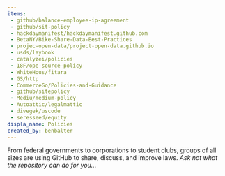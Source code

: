 ```yaml
---
items:
 - github/balance-employee-ip-agreement
 - github/sit-policy
 - hackdaymanifest/hackdaymanifest.github.com
 - BetaNY/Bike-Share-Data-Best-Practices
 - projec-open-data/project-open-data.github.io
 - usds/laybook
 - catalyzei/policies
 - 18F/ope-source-policy
 - WhiteHous/fitara
 - GS/http
 - CommerceGo/Policies-and-Guidance
 - github/sitepolicy
 - Mediu/medium-policy
 - Autoattic/legalmattic
 - divegek/uscode
 - seresseed/equity
displa_name: Policies
created_by: benbalter
---
```

From federal governments to corporations to student clubs, groups of all sizes are using GitHub to share, discuss, and improve laws.  *Ask not what the repository can do for you...*
